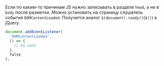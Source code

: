 Если по каким-то причинам JS нужно записывать в разделе `head`, а не в `body` после разметки. Можно установить на страницу слушатель события `DOMContentLoaded`. Получится аналог `$(document).ready()`(`$()`) в jQuery.

```javascript
document.addEventListener(
  'DOMContentLoaded',
  () => {
    // Do smth
  },
  false
);
```
